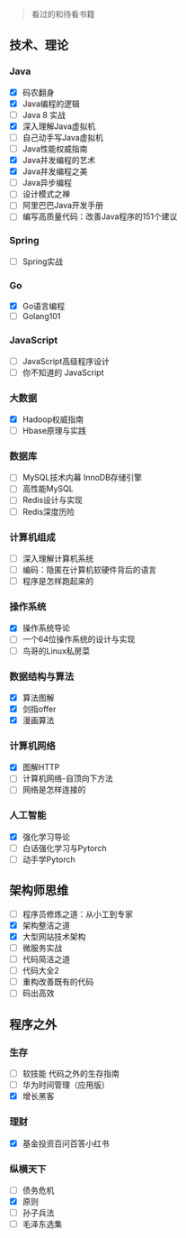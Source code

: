 > 看过的和待看书籍

## 技术、理论

### Java

- [x] 码农翻身
- [x] Java编程的逻辑
- [ ] Java 8 实战
- [x] 深入理解Java虚拟机
- [ ] 自己动手写Java虚拟机
- [ ] Java性能权威指南
- [x] Java并发编程的艺术
- [x] Java并发编程之美
- [ ] Java异步编程
- [ ] 设计模式之禅
- [ ] 阿里巴巴Java开发手册
- [ ] 编写高质量代码：改善Java程序的151个建议

### Spring

- [ ] Spring实战

### Go

- [x] Go语言编程
- [ ] Golang101

### JavaScript

- [ ] JavaScript高级程序设计
- [ ] 你不知道的 JavaScript

### 大数据

- [x] Hadoop权威指南
- [ ] Hbase原理与实践

### 数据库

- [ ] MySQL技术内幕 InnoDB存储引擎 
- [ ] 高性能MySQL
- [ ] Redis设计与实现
- [ ] Redis深度历险

### 计算机组成

- [ ] 深入理解计算机系统
- [ ] 编码：隐匿在计算机软硬件背后的语言
- [ ] 程序是怎样跑起来的

### 操作系统

- [x] 操作系统导论
- [ ] 一个64位操作系统的设计与实现
- [ ] 鸟哥的Linux私房菜

### 数据结构与算法

- [x] 算法图解
- [x] 剑指offer
- [x] 漫画算法

### 计算机网络

- [x] 图解HTTP
- [ ] 计算机网络-自顶向下方法
- [ ] 网络是怎样连接的

### 人工智能

- [x] 强化学习导论
- [ ] 白话强化学习与Pytorch
- [ ] 动手学Pytorch

## 架构师思维

- [ ] 程序员修炼之道：从小工到专家
- [x] 架构整洁之道
- [x] 大型网站技术架构
- [ ] 微服务实战
- [ ] 代码简洁之道
- [ ] 代码大全2
- [ ] 重构改善既有的代码
- [ ] 码出高效

## 程序之外

### 生存

- [ ] 软技能 代码之外的生存指南
- [ ] 华为时间管理（应用版）
- [x] 增长黑客

### 理财

- [x] 基金投资百问百答小红书

### 纵横天下

- [ ] 债务危机
- [x] 原则
- [ ] 孙子兵法
- [ ] 毛泽东选集